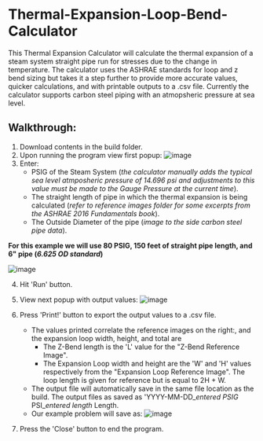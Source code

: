 # Thermal-Expansion-Loop-Bend-Calculator

This Thermal Expansion Calculator will calculate the thermal expansion of a steam system straight pipe run for stresses due to the change in temperature. The calculator uses the ASHRAE standards for loop and z bend sizing but takes it a step further to provide more accurate values, quicker calculations, and with printable outputs to a .csv file. Currently the calculator supports carbon steel piping with an atmopsheric pressure at sea level.


## Walkthrough:

1) Download contents in the build folder.
2) Upon running the program view first popup:
![image](https://user-images.githubusercontent.com/120227829/209484167-1f9b8433-be51-4773-b327-611d59bd0c44.png)
3) Enter:
   - PSIG of the Steam System (*the calculator manually adds the typical sea level atmposheric pressure of 14.696 psi and adjustments to this value must be made to the        Gauge Pressure at the current time*).
   - The straight length of pipe in which the thermal expansion is being calculated (*refer to reference images folder for some excerpts from the ASHRAE 2016                 Fundamentals book*).
   - The Outside Diameter of the pipe (*image to the side carbon steel pipe data*).

**For this example we will use 80 PSIG, 150 feet of straight pipe length, and 6" pipe (*6.625 OD standard*)**

![image](https://user-images.githubusercontent.com/120227829/209484417-332a7d4a-cd3b-4c85-9061-d5e83696aabd.png)

4) Hit 'Run' button.
5) View next popup with output values:
![image](https://user-images.githubusercontent.com/120227829/209484469-1f144c75-60c7-4757-8962-1848d24fff88.png)
6) Press 'Print!' button to export the output values to a .csv file.
   - The values printed correlate the reference images on the right:, and the expansion loop width, height, and total are 
     - The Z-Bend length is the 'L' value for the "Z-Bend Reference Image".
     - The Expansion Loop width and height are the 'W' and 'H' values respectively from the "Expansion Loop Reference Image". The loop length is given for reference but is equal to 2H + W.
   - The output file will automatically save in the same file location as the build. The output files as saved as 'YYYY-MM-DD_*entered PSIG* PSI_*entered length* Length.
   - Our example problem will save as: ![image](https://user-images.githubusercontent.com/120227829/209484576-137229ae-9e47-4eca-a21d-30ff4f4a9bab.png)

7) Press the 'Close' button to end the program.


   
  

